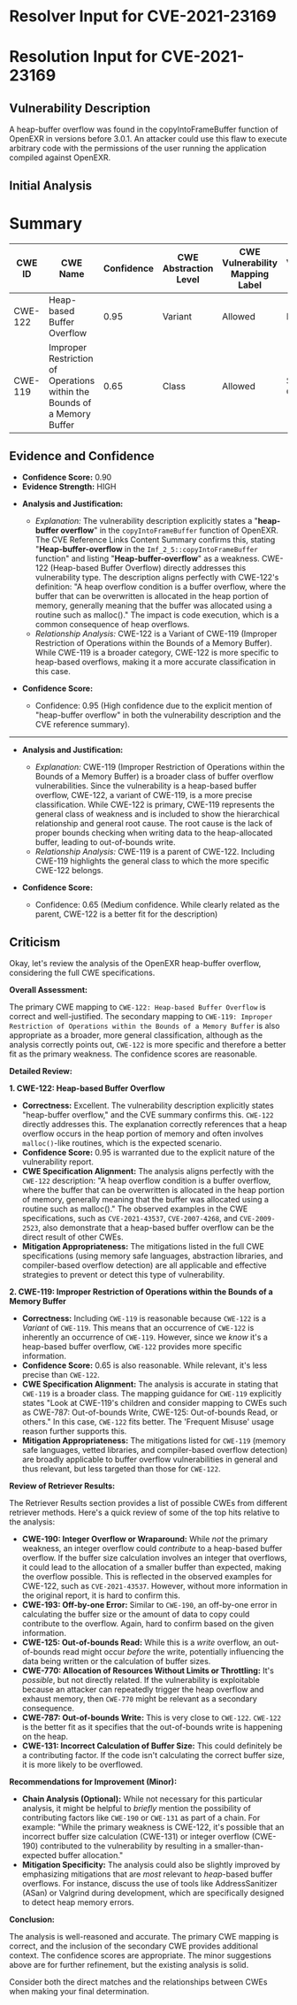 # Resolver Input for CVE-2021-23169

# Resolution Input for CVE-2021-23169

## Vulnerability Description
A heap-buffer overflow was found in the copyIntoFrameBuffer function of OpenEXR in versions before 3.0.1. An attacker could use this flaw to execute arbitrary code with the permissions of the user running the application compiled against OpenEXR.

## Initial Analysis
# Summary
| CWE ID | CWE Name | Confidence | CWE Abstraction Level | CWE Vulnerability Mapping Label | CWE-Vulnerability Mapping Notes |
|---|---|---|---|---|---|
| CWE-122 | Heap-based Buffer Overflow | 0.95 | Variant | Allowed | Primary CWE |
| CWE-119 | Improper Restriction of Operations within the Bounds of a Memory Buffer | 0.65 | Class | Allowed | Secondary CWE |

## Evidence and Confidence

*   **Confidence Score:** 0.90
*   **Evidence Strength:** HIGH

- **Analysis and Justification:**  
  - *Explanation:* The vulnerability description explicitly states a "**heap-buffer overflow**" in the `copyIntoFrameBuffer` function of OpenEXR. The CVE Reference Links Content Summary confirms this, stating "**Heap-buffer-overflow** in the `Imf_2_5::copyIntoFrameBuffer` function" and listing "**Heap-buffer-overflow**" as a weakness. CWE-122 (Heap-based Buffer Overflow) directly addresses this vulnerability type. The description aligns perfectly with CWE-122's definition: "A heap overflow condition is a buffer overflow, where the buffer that can be overwritten is allocated in the heap portion of memory, generally meaning that the buffer was allocated using a routine such as malloc()." The impact is code execution, which is a common consequence of heap overflows.
  - *Relationship Analysis:* CWE-122 is a Variant of CWE-119 (Improper Restriction of Operations within the Bounds of a Memory Buffer). While CWE-119 is a broader category, CWE-122 is more specific to heap-based overflows, making it a more accurate classification in this case.

- **Confidence Score:**
  - Confidence: 0.95 (High confidence due to the explicit mention of "heap-buffer overflow" in both the vulnerability description and the CVE reference summary).

---

- **Analysis and Justification:**  
  - *Explanation:* CWE-119 (Improper Restriction of Operations within the Bounds of a Memory Buffer) is a broader class of buffer overflow vulnerabilities. Since the vulnerability is a heap-based buffer overflow, CWE-122, a variant of CWE-119, is a more precise classification. While CWE-122 is primary, CWE-119 represents the general class of weakness and is included to show the hierarchical relationship and general root cause. The root cause is the lack of proper bounds checking when writing data to the heap-allocated buffer, leading to out-of-bounds write.
  - *Relationship Analysis:* CWE-119 is a parent of CWE-122. Including CWE-119 highlights the general class to which the more specific CWE-122 belongs.

- **Confidence Score:**
  - Confidence: 0.65 (Medium confidence. While clearly related as the parent, CWE-122 is a better fit for the description)

## Criticism
Okay, let's review the analysis of the OpenEXR heap-buffer overflow, considering the full CWE specifications.

**Overall Assessment:**

The primary CWE mapping to `CWE-122: Heap-based Buffer Overflow` is correct and well-justified. The secondary mapping to `CWE-119: Improper Restriction of Operations within the Bounds of a Memory Buffer` is also appropriate as a broader, more general classification, although as the analysis correctly points out, `CWE-122` is more specific and therefore a better fit as the primary weakness.  The confidence scores are reasonable.

**Detailed Review:**

**1. CWE-122: Heap-based Buffer Overflow**

*   **Correctness:** Excellent. The vulnerability description explicitly states "heap-buffer overflow," and the CVE summary confirms this. `CWE-122` directly addresses this. The explanation correctly references that a heap overflow occurs in the heap portion of memory and often involves `malloc()`-like routines, which is the expected scenario.
*   **Confidence Score:** 0.95 is warranted due to the explicit nature of the vulnerability report.
*   **CWE Specification Alignment:**  The analysis aligns perfectly with the `CWE-122` description: "A heap overflow condition is a buffer overflow, where the buffer that can be overwritten is allocated in the heap portion of memory, generally meaning that the buffer was allocated using a routine such as malloc()." The observed examples in the CWE specifications, such as `CVE-2021-43537`, `CVE-2007-4268`, and `CVE-2009-2523`, also demonstrate that a heap-based buffer overflow can be the direct result of other CWEs.
*   **Mitigation Appropriateness:** The mitigations listed in the full CWE specifications (using memory safe languages, abstraction libraries, and compiler-based overflow detection) are all applicable and effective strategies to prevent or detect this type of vulnerability.

**2. CWE-119: Improper Restriction of Operations within the Bounds of a Memory Buffer**

*   **Correctness:** Including `CWE-119` is reasonable because `CWE-122` is a *Variant* of `CWE-119`. This means that an occurrence of `CWE-122` is inherently an occurrence of `CWE-119`. However, since we *know* it's a heap-based buffer overflow, `CWE-122` provides more specific information.
*   **Confidence Score:** 0.65 is also reasonable. While relevant, it's less precise than `CWE-122`.
*   **CWE Specification Alignment:** The analysis is accurate in stating that `CWE-119` is a broader class. The mapping guidance for `CWE-119` explicitly states "Look at CWE-119's children and consider mapping to CWEs such as CWE-787: Out-of-bounds Write, CWE-125: Out-of-bounds Read, or others." In this case, `CWE-122` fits better.  The 'Frequent Misuse' usage reason further supports this.
*   **Mitigation Appropriateness:** The mitigations listed for `CWE-119` (memory safe languages, vetted libraries, and compiler-based overflow detection) are broadly applicable to buffer overflow vulnerabilities in general and thus relevant, but less targeted than those for `CWE-122`.

**Review of Retriever Results:**

The Retriever Results section provides a list of possible CWEs from different retriever methods. Here's a quick review of some of the top hits relative to the analysis:

*   **CWE-190: Integer Overflow or Wraparound:** While *not* the primary weakness, an integer overflow could *contribute* to a heap-based buffer overflow. If the buffer size calculation involves an integer that overflows, it could lead to the allocation of a smaller buffer than expected, making the overflow possible. This is reflected in the observed examples for CWE-122, such as `CVE-2021-43537`. However, without more information in the original report, it is hard to confirm this.
*   **CWE-193: Off-by-one Error:** Similar to `CWE-190`, an off-by-one error in calculating the buffer size or the amount of data to copy could contribute to the overflow. Again, hard to confirm based on the given information.
*   **CWE-125: Out-of-bounds Read:** While this is a *write* overflow, an out-of-bounds read might occur *before* the write, potentially influencing the data being written or the calculation of buffer sizes.
*   **CWE-770: Allocation of Resources Without Limits or Throttling:** It's *possible*, but not directly related. If the vulnerability is exploitable because an attacker can repeatedly trigger the heap overflow and exhaust memory, then `CWE-770` might be relevant as a secondary consequence.
*   **CWE-787: Out-of-bounds Write:** This is very close to `CWE-122`. `CWE-122` is the better fit as it specifies that the out-of-bounds write is happening on the heap.
*   **CWE-131: Incorrect Calculation of Buffer Size:** This could definitely be a contributing factor. If the code isn't calculating the correct buffer size, it is more likely to be overflowed.

**Recommendations for Improvement (Minor):**

*   **Chain Analysis (Optional):**  While not necessary for this particular analysis, it might be helpful to *briefly* mention the possibility of contributing factors like `CWE-190` or `CWE-131` as part of a chain. For example: "While the primary weakness is CWE-122, it's possible that an incorrect buffer size calculation (CWE-131) or integer overflow (CWE-190) contributed to the vulnerability by resulting in a smaller-than-expected buffer allocation."
*   **Mitigation Specificity:** The analysis could also be slightly improved by emphasizing mitigations that are *most* relevant to *heap*-based buffer overflows. For instance, discuss the use of tools like AddressSanitizer (ASan) or Valgrind during development, which are specifically designed to detect heap memory errors.

**Conclusion:**

The analysis is well-reasoned and accurate. The primary CWE mapping is correct, and the inclusion of the secondary CWE provides additional context. The confidence scores are appropriate. The minor suggestions above are for further refinement, but the existing analysis is solid.

Consider both the direct matches and the relationships between CWEs
when making your final determination.
        
